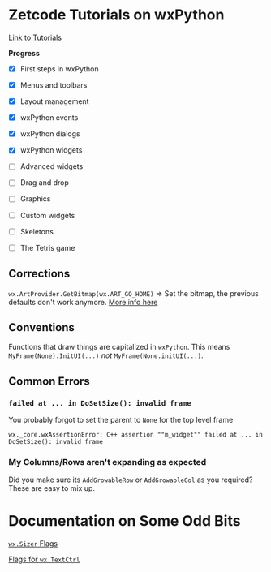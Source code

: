 # Zetcode Tutorials on wxPython

[Link to Tutorials](https://zetcode.com/wxpython/)

**Progress**

+ [X] First steps in wxPython
+ [X] Menus and toolbars
+ [X] Layout management
+ [X] wxPython events
+ [X] wxPython dialogs
+ [X] wxPython widgets
+ [ ] Advanced widgets
+ [ ] Drag and drop
+ [ ] Graphics
+ [ ] Custom widgets
+ [ ] Skeletons
+ [ ] The Tetris game


## Corrections

`wx.ArtProvider.GetBitmap(wx.ART_GO_HOME)` => Set the bitmap, the
previous defaults don't work anymore. [More info here](https://docs.wxpython.org/wx.ArtProvider.html)



## Conventions

Functions that draw things are capitalized in `wxPython`. This means
`MyFrame(None).InitUI(...)` _not_ `MyFrame(None.initUI(...)`. 


## Common Errors


### `failed at ... in DoSetSize(): invalid frame`

You probably forgot to set the parent to `None` for the top level frame
```
wx._core.wxAssertionError: C++ assertion ""m_widget"" failed at ... in DoSetSize(): invalid frame
```

### My Columns/Rows aren't expanding as expected

Did you make sure its `AddGrowableRow` or `AddGrowableCol` as you
required? These are easy to mix up.


# Documentation on Some Odd Bits

[`wx.Sizer`
Flags](https://docs.wxpython.org/sizers_overview.html#the-flags-and-border-parameters)

[Flags for `wx.TextCtrl`](https://docs.wxpython.org/wx.TextCtrl.html#styles-window-styles)
